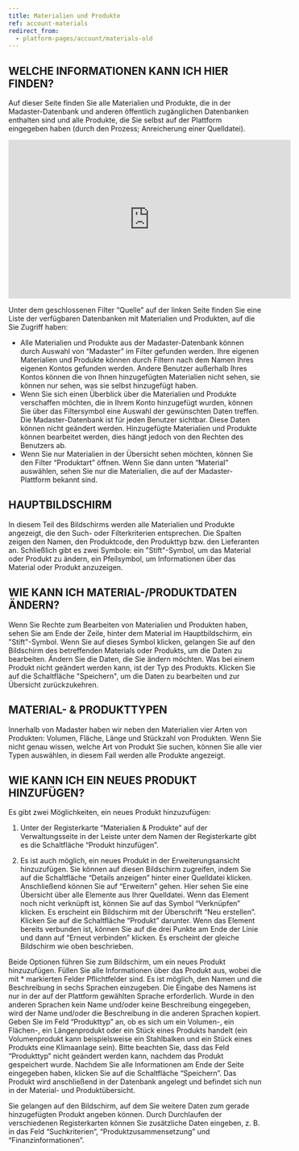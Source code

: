```yaml
---
title: Materialien und Produkte
ref: account-materials
redirect_from:
  - platform-pages/account/materials-old
---
```


## WELCHE INFORMATIONEN KANN ICH HIER FINDEN?
Auf dieser Seite finden Sie alle Materialien und Produkte, die in der Madaster-Datenbank und anderen öffentlich zugänglichen Datenbanken enthalten sind und alle Produkte, die Sie selbst auf der Plattform eingegeben haben (durch den Prozess; Anreicherung einer Quelldatei). 

<iframe width="560" height="315" src="https://www.youtube.com/embed/KylieVoDaZE" title="YouTube video player" frameborder="0" allow="accelerometer; autoplay; clipboard-write; encrypted-media; gyroscope; picture-in-picture" allowfullscreen></iframe>

Unter dem geschlossenen Filter “Quelle” auf der linken Seite finden Sie eine Liste der verfügbaren Datenbanken mit Materialien und Produkten, auf die Sie Zugriff haben:

- Alle Materialien und Produkte aus der Madaster-Datenbank können durch Auswahl von “Madaster” im Filter gefunden werden. Ihre eigenen Materialien und Produkte können durch Filtern nach dem Namen Ihres eigenen Kontos gefunden werden. Andere Benutzer außerhalb Ihres Kontos können die von Ihnen hinzugefügten Materialien nicht sehen, sie können nur sehen, was sie selbst hinzugefügt haben. 
- Wenn Sie sich einen Überblick über die Materialien und Produkte verschaffen möchten, die in Ihrem Konto hinzugefügt wurden, können Sie über das Filtersymbol eine Auswahl der gewünschten Daten treffen. Die Madaster-Datenbank ist für jeden Benutzer sichtbar. Diese Daten können nicht geändert werden. Hinzugefügte Materialien und Produkte können bearbeitet werden, dies hängt jedoch von den Rechten des Benutzers ab.
- Wenn Sie nur Materialien in der Übersicht sehen möchten, können Sie den Filter “Produktart” öffnen. Wenn Sie dann unten “Material” auswählen, sehen Sie nur die Materialien, die auf der Madaster-Plattform bekannt sind. 

## HAUPTBILDSCHIRM
In diesem Teil des Bildschirms werden alle Materialien und Produkte angezeigt, die den Such- oder Filterkriterien entsprechen. Die Spalten zeigen den Namen, den Produktcode, den Produkttyp bzw. den Lieferanten an. Schließlich gibt es zwei Symbole: ein "Stift"-Symbol, um das Material oder Produkt zu ändern, ein Pfeilsymbol, um Informationen über das Material oder Produkt anzuzeigen.

## WIE KANN ICH MATERIAL-/PRODUKTDATEN ÄNDERN? 
Wenn Sie Rechte zum Bearbeiten von Materialien und Produkten haben, sehen Sie am Ende der Zeile, hinter dem Material im Hauptbildschirm, ein "Stift"-Symbol. Wenn Sie auf dieses Symbol klicken, gelangen Sie auf den Bildschirm des betreffenden Materials oder Produkts, um die Daten zu bearbeiten. Ändern Sie die Daten, die Sie ändern möchten. Was bei einem Produkt nicht geändert werden kann, ist der Typ des Produkts. Klicken Sie auf die Schaltfläche "Speichern", um die Daten zu bearbeiten und zur Übersicht zurückzukehren.

## MATERIAL- & PRODUKTTYPEN 
Innerhalb von Madaster haben wir neben den Materialien vier Arten von Produkten: Volumen, Fläche, Länge und Stückzahl von Produkten. Wenn Sie nicht genau wissen, welche Art von Produkt Sie suchen, können Sie alle vier Typen auswählen, in diesem Fall werden alle Produkte angezeigt.

## WIE KANN ICH EIN NEUES PRODUKT HINZUFÜGEN?
Es gibt zwei Möglichkeiten, ein neues Produkt hinzuzufügen:

1.  Unter der Registerkarte “Materialien & Produkte” auf der Verwaltungsseite in der Leiste unter dem Namen der Registerkarte gibt es die Schaltfläche “Produkt hinzufügen”.

2.  Es ist auch möglich, ein neues Produkt in der Erweiterungsansicht hinzuzufügen. Sie können auf diesen Bildschirm zugreifen, indem Sie auf die Schaltfläche “Details anzeigen” hinter einer Quelldatei klicken. Anschließend können Sie auf “Erweitern” gehen. Hier sehen Sie eine Übersicht über alle Elemente aus Ihrer Quelldatei. Wenn das Element noch nicht verknüpft ist, können Sie auf das Symbol “Verknüpfen” klicken. Es erscheint ein Bildschirm mit der Überschrift “Neu erstellen”. Klicken Sie auf die Schaltfläche “Produkt” darunter. Wenn das Element bereits verbunden ist, können Sie auf die drei Punkte am Ende der Linie und dann auf “Erneut verbinden” klicken. Es erscheint der gleiche Bildschirm wie oben beschrieben.

Beide Optionen führen Sie zum Bildschirm, um ein neues Produkt hinzuzufügen. Füllen Sie alle Informationen über das Produkt aus, wobei die mit * markierten Felder Pflichtfelder sind. Es ist möglich, den Namen und die Beschreibung in sechs Sprachen einzugeben. Die Eingabe des Namens ist nur in der auf der Plattform gewählten Sprache erforderlich. Wurde in den anderen Sprachen kein Name und/oder keine Beschreibung eingegeben, wird der Name und/oder die Beschreibung in die anderen Sprachen kopiert. Geben Sie im Feld “Produkttyp” an, ob es sich um ein Volumen-, ein Flächen-, ein Längenprodukt oder ein Stück eines Produkts handelt (ein Volumenprodukt kann beispielsweise ein Stahlbalken und ein Stück eines Produkts eine Klimaanlage sein). Bitte beachten Sie, dass das Feld “Produkttyp” nicht geändert werden kann, nachdem das Produkt gespeichert wurde. Nachdem Sie alle Informationen am Ende der Seite eingegeben haben, klicken Sie auf die Schaltfläche “Speichern”. Das Produkt wird anschließend in der Datenbank angelegt und befindet sich nun in der Material- und Produktübersicht.

Sie gelangen auf den Bildschirm, auf dem Sie weitere Daten zum gerade hinzugefügten Produkt angeben können. Durch Durchlaufen der verschiedenen Registerkarten können Sie zusätzliche Daten eingeben, z. B. in das Feld “Suchkriterien”, “Produktzusammensetzung” und “Finanzinformationen”.